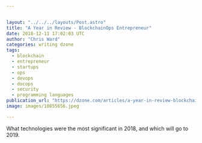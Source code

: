 ```yaml
---


layout: "../../../layouts/Post.astro"
title: "A Year in Review - BlockchainOps Entrepreneur"
date: 2018-12-11 17:02:03 UTC
author: "Chris Ward"
categories: writing dzone
tags:
  - blockchain
  - entrepreneur
  - startups
  - ops
  - devops
  - docops
  - security
  - programming languages
publication_url: "https://dzone.com/articles/a-year-in-review-blockchainops-entrepreneur"
image: images/10855656.jpeg

---
```

What technologies were the most significant in 2018, and which will go to 2019.

